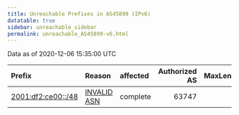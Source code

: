 ```yaml
---
title: Unreachable Prefixes in AS45899 (IPv6)
datatable: true
sidebar: unreachable_sidebar
permalink: unreachable_AS45899-v6.html
---
```


Data as of 2020-12-06 15:35:00 UTC


<div class="datatable-begin"></div>

| Prefix                                                         | Reason                                                                                                    | affected   |   Authorized AS |   MaxLength | Anchor                                       |   unreachable /48s |
|:---------------------------------------------------------------|:----------------------------------------------------------------------------------------------------------|:-----------|----------------:|------------:|:---------------------------------------------|-------------------:|
| [2001:df2:ce00::/48](https://stat.ripe.net/2001:df2:ce00::/48) | [INVALID ASN](https://rpki-validator.ripe.net/announcement-preview?asn=AS45899&prefix=2001:df2:ce00::/48) | complete   |           63747 |          48 | [APNIC](unreachable_APNIC_RPKI_Root-v6.html) |                  1 |

<div class="datatable-end"></div>